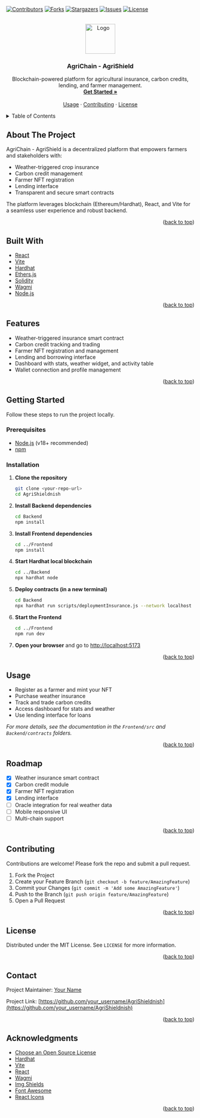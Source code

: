 <!-- Improved compatibility of back to top link -->
<a id="readme-top"></a>

<!-- PROJECT SHIELDS -->
[![Contributors][contributors-shield]][contributors-url]
[![Forks][forks-shield]][forks-url]
[![Stargazers][stars-shield]][stars-url]
[![Issues][issues-shield]][issues-url]
[![License][license-shield]][license-url]

<!-- PROJECT LOGO -->
<br />
<div align="center">
  <img src="Frontend/public/vite.svg" alt="Logo" width="80" height="80">
  <h3 align="center">AgriChain - AgriShield</h3>
  <p align="center">
    Blockchain-powered platform for agricultural insurance, carbon credits, lending, and farmer management.
    <br />
    <a href="#getting-started"><strong>Get Started »</strong></a>
    <br />
    <br />
    <a href="#usage">Usage</a>
    &middot;
    <a href="#contributing">Contributing</a>
    &middot;
    <a href="#license">License</a>
  </p>
</div>

<!-- TABLE OF CONTENTS -->
<details>
  <summary>Table of Contents</summary>
  <ol>
    <li><a href="#about-the-project">About The Project</a></li>
    <li><a href="#built-with">Built With</a></li>
    <li><a href="#features">Features</a></li>
    <li><a href="#getting-started">Getting Started</a></li>
    <li><a href="#usage">Usage</a></li>
    <li><a href="#roadmap">Roadmap</a></li>
    <li><a href="#contributing">Contributing</a></li>
    <li><a href="#license">License</a></li>
    <li><a href="#contact">Contact</a></li>
    <li><a href="#acknowledgments">Acknowledgments</a></li>
  </ol>
</details>

## About The Project

AgriChain - AgriShield is a decentralized platform that empowers farmers and stakeholders with:
- Weather-triggered crop insurance
- Carbon credit management
- Farmer NFT registration
- Lending interface
- Transparent and secure smart contracts

The platform leverages blockchain (Ethereum/Hardhat), React, and Vite for a seamless user experience and robust backend.

<p align="right">(<a href="#readme-top">back to top</a>)</p>

## Built With

- [React](https://reactjs.org/)
- [Vite](https://vitejs.dev/)
- [Hardhat](https://hardhat.org/)
- [Ethers.js](https://docs.ethers.org/)
- [Solidity](https://docs.soliditylang.org/)
- [Wagmi](https://wagmi.sh/)
- [Node.js](https://nodejs.org/)

<p align="right">(<a href="#readme-top">back to top</a>)</p>

## Features
- Weather-triggered insurance smart contract
- Carbon credit tracking and trading
- Farmer NFT registration and management
- Lending and borrowing interface
- Dashboard with stats, weather widget, and activity table
- Wallet connection and profile management

<p align="right">(<a href="#readme-top">back to top</a>)</p>

## Getting Started

Follow these steps to run the project locally.

### Prerequisites
- [Node.js](https://nodejs.org/) (v18+ recommended)
- [npm](https://www.npmjs.com/)

### Installation

1. **Clone the repository**
   ```sh
   git clone <your-repo-url>
   cd AgriShieldnish
   ```
2. **Install Backend dependencies**
   ```sh
   cd Backend
   npm install
   ```
3. **Install Frontend dependencies**
   ```sh
   cd ../Frontend
   npm install
   ```
4. **Start Hardhat local blockchain**
   ```sh
   cd ../Backend
   npx hardhat node
   ```
5. **Deploy contracts (in a new terminal)**
   ```sh
   cd Backend
   npx hardhat run scripts/deploymentInsurance.js --network localhost
   ```
6. **Start the Frontend**
   ```sh
   cd ../Frontend
   npm run dev
   ```
7. **Open your browser** and go to [http://localhost:5173](http://localhost:5173)

<p align="right">(<a href="#readme-top">back to top</a>)</p>

## Usage

- Register as a farmer and mint your NFT
- Purchase weather insurance
- Track and trade carbon credits
- Access dashboard for stats and weather
- Use lending interface for loans

_For more details, see the documentation in the `Frontend/src` and `Backend/contracts` folders._

<p align="right">(<a href="#readme-top">back to top</a>)</p>

## Roadmap
- [x] Weather insurance smart contract
- [x] Carbon credit module
- [x] Farmer NFT registration
- [x] Lending interface
- [ ] Oracle integration for real weather data
- [ ] Mobile responsive UI
- [ ] Multi-chain support

<p align="right">(<a href="#readme-top">back to top</a>)</p>

## Contributing

Contributions are welcome! Please fork the repo and submit a pull request.
1. Fork the Project
2. Create your Feature Branch (`git checkout -b feature/AmazingFeature`)
3. Commit your Changes (`git commit -m 'Add some AmazingFeature'`)
4. Push to the Branch (`git push origin feature/AmazingFeature`)
5. Open a Pull Request

<p align="right">(<a href="#readme-top">back to top</a>)</p>

## License

Distributed under the MIT License. See `LICENSE` for more information.

<p align="right">(<a href="#readme-top">back to top</a>)</p>

## Contact

Project Maintainer: [Your Name](mailto:your.email@example.com)

Project Link: [https://github.com/your_username/AgriShieldnish](https://github.com/your_username/AgriShieldnish)

<p align="right">(<a href="#readme-top">back to top</a>)</p>

## Acknowledgments

- [Choose an Open Source License](https://choosealicense.com)
- [Hardhat](https://hardhat.org/)
- [Vite](https://vitejs.dev/)
- [React](https://reactjs.org/)
- [Wagmi](https://wagmi.sh/)
- [Img Shields](https://shields.io)
- [Font Awesome](https://fontawesome.com)
- [React Icons](https://react-icons.github.io/react-icons/search)

<p align="right">(<a href="#readme-top">back to top</a>)</p>

<!-- MARKDOWN LINKS & IMAGES -->
[contributors-shield]: https://img.shields.io/github/contributors/your_username/AgriShieldnish.svg?style=for-the-badge
[contributors-url]: https://github.com/your_username/AgriShieldnish/graphs/contributors
[forks-shield]: https://img.shields.io/github/forks/your_username/AgriShieldnish.svg?style=for-the-badge
[forks-url]: https://github.com/your_username/AgriShieldnish/network/members
[stars-shield]: https://img.shields.io/github/stars/your_username/AgriShieldnish.svg?style=for-the-badge
[stars-url]: https://github.com/your_username/AgriShieldnish/stargazers
[issues-shield]: https://img.shields.io/github/issues/your_username/AgriShieldnish.svg?style=for-the-badge
[issues-url]: https://github.com/your_username/AgriShieldnish/issues
[license-shield]: https://img.shields.io/github/license/your_username/AgriShieldnish.svg?style=for-the-badge
[license-url]: https://github.com/your_username/AgriShieldnish/blob/main/LICENSE